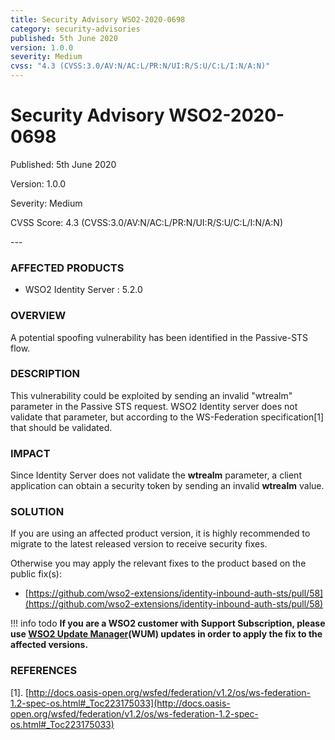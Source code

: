 ```yaml
---
title: Security Advisory WSO2-2020-0698
category: security-advisories
published: 5th June 2020
version: 1.0.0
severity: Medium
cvss: "4.3 (CVSS:3.0/AV:N/AC:L/PR:N/UI:R/S:U/C:L/I:N/A:N)"
---
```


# Security Advisory WSO2-2020-0698

<p class="doc-info">Published: 5th June 2020</p>
<p class="doc-info">Version: 1.0.0</p>
<p class="doc-info">Severity: Medium</p>
<p class="doc-info">CVSS Score: 4.3 (CVSS:3.0/AV:N/AC:L/PR:N/UI:R/S:U/C:L/I:N/A:N)</p>
---

### AFFECTED PRODUCTS
* WSO2 Identity Server : 5.2.0


### OVERVIEW
A potential spoofing vulnerability has been identified in the Passive-STS flow.


### DESCRIPTION
This vulnerability could be exploited by sending an invalid "wtrealm" parameter in the Passive STS request. WSO2 Identity server does not validate that parameter, but according to the WS-Federation specification[1] that should be validated.


### IMPACT
Since Identity Server does not validate the **wtrealm** parameter, a client application can obtain a security token by sending an invalid **wtrealm** value.


### SOLUTION
If you are using an affected product version, it is highly recommended to migrate to the latest released version to receive security fixes.

Otherwise you may apply the relevant fixes to the product based on the public fix(s):

* [https://github.com/wso2-extensions/identity-inbound-auth-sts/pull/58](https://github.com/wso2-extensions/identity-inbound-auth-sts/pull/58)

!!! info todo
    **If you are a WSO2 customer with Support Subscription, please use [WSO2 Update Manager](https://wso2.com/updates/wum)(WUM) updates in order to apply the fix to the affected versions.**


### REFERENCES
[1]. [http://docs.oasis-open.org/wsfed/federation/v1.2/os/ws-federation-1.2-spec-os.html#_Toc223175033](http://docs.oasis-open.org/wsfed/federation/v1.2/os/ws-federation-1.2-spec-os.html#_Toc223175033)
